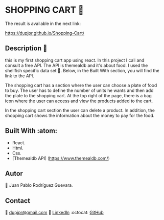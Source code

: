 # SHOPPING CART :rocket:

The result is available in the next link:

https://dupjpr.github.io/Shopping-Cart/

## Description :notebook_with_decorative_cover:

this is my first shopping cart app using react. In this project I call and consult a free API. The API is themealdb and it's about food. I used the shellfish specific data set :fried_shrimp:. Below, in the Built With section, you will find the link to the API.

The shopping cart has a section where the user can choose a plate of food to buy. The user has to define the number of units he wants and then add the plate to the shopping cart. At the top right of the page, there is a bag icon where the user can access and view the products added to the cart.

In the shopping cart section the user can delete a product. In addition, the shopping cart shows the information about the money to pay for the food.

## Built With :atom:

* React.
* Html.
* Css.
* [Themealdb API] (https://www.themealdb.com/)

## Autor

:man: Juan Pablo Rodríguez Guevara.

## Contact

:email: dupjpr@gmail.com
:briefcase: [LinkedIn](https://www.linkedin.com/in/juanp-rodr%C3%ADguez/)
:octocat: [GitHub](https://github.com/dupjpr) 

